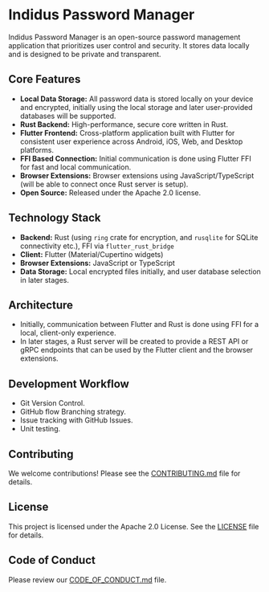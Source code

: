 # Indidus Password Manager

Indidus Password Manager is an open-source password management application that prioritizes user control and security. It stores data locally and is designed to be private and transparent.

## Core Features

*   **Local Data Storage:** All password data is stored locally on your device and encrypted, initially using the local storage and later user-provided databases will be supported.
*   **Rust Backend:** High-performance, secure core written in Rust.
*   **Flutter Frontend:** Cross-platform application built with Flutter for consistent user experience across Android, iOS, Web, and Desktop platforms.
*   **FFI Based Connection:** Initial communication is done using Flutter FFI for fast and local communication.
*   **Browser Extensions:**  Browser extensions using JavaScript/TypeScript (will be able to connect once Rust server is setup).
*   **Open Source:** Released under the Apache 2.0 license.

## Technology Stack

*   **Backend:** Rust (using `ring` crate for encryption, and `rusqlite` for SQLite connectivity etc.), FFI via `flutter_rust_bridge`
*   **Client:** Flutter (Material/Cupertino widgets)
*   **Browser Extensions:** JavaScript or TypeScript
*   **Data Storage:** Local encrypted files initially, and user database selection in later stages.

## Architecture

*   Initially, communication between Flutter and Rust is done using FFI for a local, client-only experience.
*   In later stages, a Rust server will be created to provide a REST API or gRPC endpoints that can be used by the Flutter client and the browser extensions.

## Development Workflow

*   Git Version Control.
*   GitHub flow Branching strategy.
*   Issue tracking with GitHub Issues.
*   Unit testing.

## Contributing

We welcome contributions! Please see the [CONTRIBUTING.md](CONTRIBUTING.md) file for details.

## License

This project is licensed under the Apache 2.0 License. See the [LICENSE](LICENSE) file for details.

## Code of Conduct

Please review our [CODE_OF_CONDUCT.md](CODE_OF_CONDUCT.md) file.
